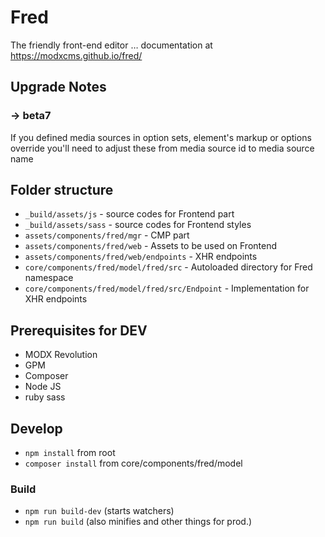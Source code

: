 # Fred
The friendly front-end editor … documentation at https://modxcms.github.io/fred/

## Upgrade Notes

### -> beta7
If you defined media sources in option sets, element's markup or options override you'll need to adjust these from media source id to media source name

## Folder structure
- `_build/assets/js` - source codes for Frontend part
- `_build/assets/sass` - source codes for Frontend styles
- `assets/components/fred/mgr` - CMP part
- `assets/components/fred/web` - Assets to be used on Frontend
- `assets/components/fred/web/endpoints` - XHR endpoints
- `core/components/fred/model/fred/src` - Autoloaded directory for Fred namespace
- `core/components/fred/model/fred/src/Endpoint` - Implementation for XHR endpoints

## Prerequisites for DEV
- MODX Revolution
- GPM
- Composer
- Node JS
- ruby sass

## Develop
- `npm install` from root
- `composer install` from core/components/fred/model

### Build
 - `npm run build-dev` (starts watchers)
 - `npm run build` (also minifies and other things for prod.)
